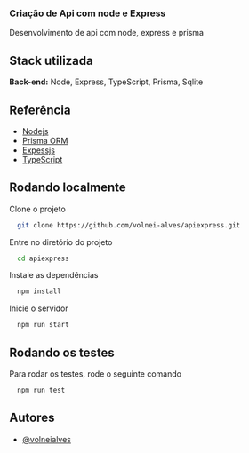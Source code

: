 ### Criação de Api com node e Express

Desenvolvimento de api com node, express e prisma


## Stack utilizada
**Back-end:** Node, Express, TypeScript, Prisma, Sqlite


## Referência

 - [Nodejs ](https://nodejs.org/en/)
 - [Prisma ORM](https://www.prisma.io/)
 - [Expessjs](https://expressjs.com/pt-br/)
 - [TypeScript](https://www.typescriptlang.org/)


## Rodando localmente

Clone o projeto

```bash
  git clone https://github.com/volnei-alves/apiexpress.git
```

Entre no diretório do projeto

```bash
  cd apiexpress
```

Instale as dependências

```bash
  npm install
```

Inicie o servidor

```bash
  npm run start
```


## Rodando os testes

Para rodar os testes, rode o seguinte comando

```bash
  npm run test
```


## Autores

- [@volneialves](https://www.instagram.com/volneialves.f/)

